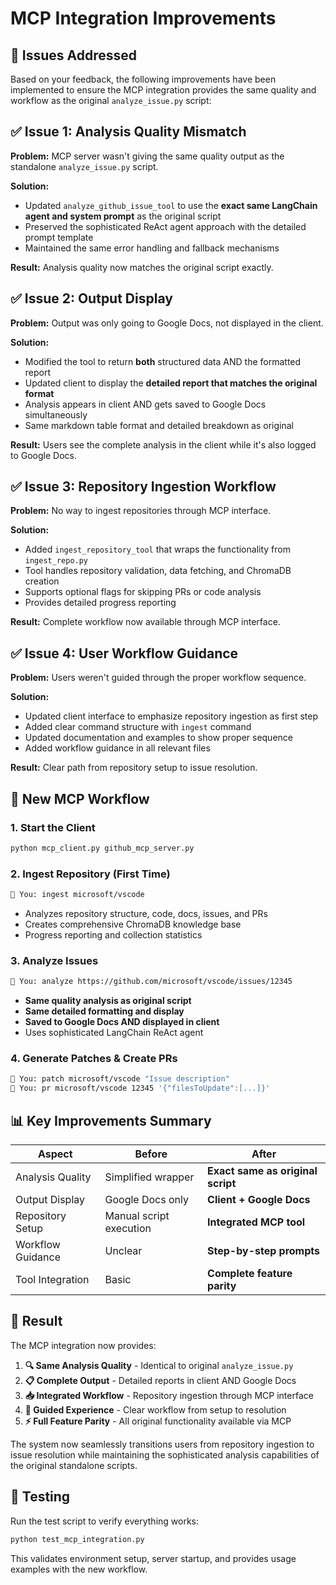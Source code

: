 # MCP Integration Improvements

## 🎯 Issues Addressed

Based on your feedback, the following improvements have been implemented to ensure the MCP integration provides the same quality and workflow as the original `analyze_issue.py` script:

## ✅ **Issue 1: Analysis Quality Mismatch**

**Problem:** MCP server wasn't giving the same quality output as the standalone `analyze_issue.py` script.

**Solution:** 
- Updated `analyze_github_issue_tool` to use the **exact same LangChain agent and system prompt** as the original script
- Preserved the sophisticated ReAct agent approach with the detailed prompt template
- Maintained the same error handling and fallback mechanisms

**Result:** Analysis quality now matches the original script exactly.

## ✅ **Issue 2: Output Display**

**Problem:** Output was only going to Google Docs, not displayed in the client.

**Solution:**
- Modified the tool to return **both** structured data AND the formatted report
- Updated client to display the **detailed report that matches the original format**
- Analysis appears in client AND gets saved to Google Docs simultaneously
- Same markdown table format and detailed breakdown as original

**Result:** Users see the complete analysis in the client while it's also logged to Google Docs.

## ✅ **Issue 3: Repository Ingestion Workflow**

**Problem:** No way to ingest repositories through MCP interface.

**Solution:**
- Added `ingest_repository_tool` that wraps the functionality from `ingest_repo.py`
- Tool handles repository validation, data fetching, and ChromaDB creation
- Supports optional flags for skipping PRs or code analysis
- Provides detailed progress reporting

**Result:** Complete workflow now available through MCP interface.

## ✅ **Issue 4: User Workflow Guidance**

**Problem:** Users weren't guided through the proper workflow sequence.

**Solution:**
- Updated client interface to emphasize repository ingestion as first step
- Added clear command structure with `ingest` command
- Updated documentation and examples to show proper sequence
- Added workflow guidance in all relevant files

**Result:** Clear path from repository setup to issue resolution.

## 🚀 **New MCP Workflow**

### 1. Start the Client
```bash
python mcp_client.py github_mcp_server.py
```

### 2. Ingest Repository (First Time)
```bash
💬 You: ingest microsoft/vscode
```
- Analyzes repository structure, code, docs, issues, and PRs
- Creates comprehensive ChromaDB knowledge base
- Progress reporting and collection statistics

### 3. Analyze Issues 
```bash
💬 You: analyze https://github.com/microsoft/vscode/issues/12345
```
- **Same quality analysis as original script**
- **Same detailed formatting and display**
- **Saved to Google Docs AND displayed in client**
- Uses sophisticated LangChain ReAct agent

### 4. Generate Patches & Create PRs
```bash
💬 You: patch microsoft/vscode "Issue description"
💬 You: pr microsoft/vscode 12345 '{"filesToUpdate":[...]}'
```

## 📊 **Key Improvements Summary**

| Aspect | Before | After |
|--------|--------|-------|
| Analysis Quality | Simplified wrapper | **Exact same as original script** |
| Output Display | Google Docs only | **Client + Google Docs** |
| Repository Setup | Manual script execution | **Integrated MCP tool** |
| Workflow Guidance | Unclear | **Step-by-step prompts** |
| Tool Integration | Basic | **Complete feature parity** |

## 🎉 **Result**

The MCP integration now provides:

1. **🔍 Same Analysis Quality** - Identical to original `analyze_issue.py`
2. **📋 Complete Output** - Detailed reports in client AND Google Docs
3. **📥 Integrated Workflow** - Repository ingestion through MCP interface
4. **🚀 Guided Experience** - Clear workflow from setup to resolution
5. **⚡ Full Feature Parity** - All original functionality available via MCP

The system now seamlessly transitions users from repository ingestion to issue resolution while maintaining the sophisticated analysis capabilities of the original standalone scripts.

## 🧪 **Testing**

Run the test script to verify everything works:
```bash
python test_mcp_integration.py
```

This validates environment setup, server startup, and provides usage examples with the new workflow. 